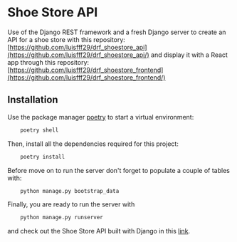 # Shoe Store API

Use of the Django REST framework and a fresh Django server to create an API for a shoe store with this repository: [https://github.com/luisfff29/drf_shoestore_api](https://github.com/luisfff29/drf_shoestore_api/) and display it with a React app through this repository:
[https://github.com/luisfff29/drf_shoestore_frontend](https://github.com/luisfff29/drf_shoestore_frontend/)

## Installation

Use the package manager [poetry](https://python-poetry.org/) to start a virtual environment:

```bash
    poetry shell
```

Then, install all the dependencies required for this project:

```bash
    poetry install
```

Before move on to run the server don't forget to populate a couple of tables with:

```bash
    python manage.py bootstrap_data
```

Finally, you are ready to run the server with

```bash
    python manage.py runserver
```

and check out the Shoe Store API built with Django in this [link](http://localhost:8000/api/shoe/).
